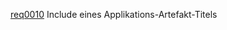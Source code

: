 [req0010](https://github.com/DomainDrivenArchitecture/ddaRequirement/blob/master/de/requirements/req0010.md)  Include eines Applikations-Artefakt-Titels